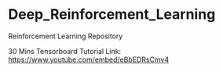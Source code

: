 # Deep_Reinforcement_Learning
Reinforcement Learning Repository

30 Mins Tensorboard Tutorial Link:
https://www.youtube.com/embed/eBbEDRsCmv4
